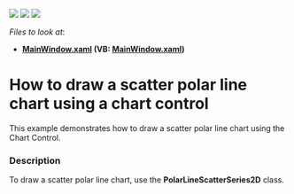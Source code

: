 <!-- default badges list -->
![](https://img.shields.io/endpoint?url=https://codecentral.devexpress.com/api/v1/VersionRange/128569834/21.1.5%2B)
[![](https://img.shields.io/badge/Open_in_DevExpress_Support_Center-FF7200?style=flat-square&logo=DevExpress&logoColor=white)](https://supportcenter.devexpress.com/ticket/details/T236091)
[![](https://img.shields.io/badge/📖_How_to_use_DevExpress_Examples-e9f6fc?style=flat-square)](https://docs.devexpress.com/GeneralInformation/403183)
<!-- default badges end -->
<!-- default file list -->
*Files to look at*:

* **[MainWindow.xaml](./CS/PolarLineScatterSeries/MainWindow.xaml) (VB: [MainWindow.xaml](./VB/PolarLineScatterSeries/MainWindow.xaml))**
<!-- default file list end -->
# How to draw a scatter polar line chart using a chart control


<p>This example demonstrates how to draw a scatter polar line chart using the Chart Control.</p>


<h3>Description</h3>

<p>To draw a scatter polar line chart, use the&nbsp;<strong>PolarLineScatterSeries2D</strong>&nbsp;class.</p>

<br/>



